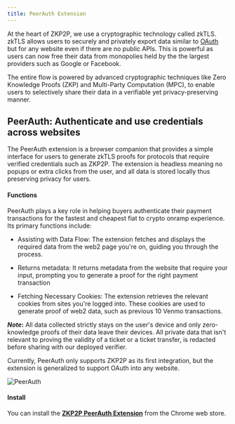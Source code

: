 ```yaml
---
title: PeerAuth Extension
---
```


At the heart of ZKP2P, we use a cryptographic technology called zkTLS. zkTLS allows users to securely and privately export data similar to [OAuth](https://oauth.net/2/) but for any website even if there are no public APIs. This is powerful as users can now free their data from monopolies held by the the largest providers such as Google or Facebook.

The entire flow is powered by advanced cryptographic techniques like Zero Knowledge Proofs (ZKP) and Multi-Party Computation (MPC), to enable users to selectively share their data in a verifiable yet privacy-preserving manner.


## PeerAuth: Authenticate and use credentials across websites

The PeerAuth extension is a browser companion that provides a simple interface for users to generate zkTLS proofs for protocols that require verified credentials such as ZKP2P. The extension is headless meaning no popups or extra clicks from the user, and all data is stored locally thus preserving privacy for users.

#### Functions

PeerAuth plays a key role in helping buyers authenticate their payment transactions for the fastest and cheapest fiat to crypto onramp experience. Its primary functions include:

-   Assisting with Data Flow: The extension fetches and displays the required data from the web2 page you're on, guiding you through the process.

-   Returns metadata: It returns metadata from the website that require your input, prompting you to generate a proof for the right payment transaction

-   Fetching Necessary Cookies: The extension retrieves the relevant cookies from sites you're logged into. These cookies are used to generate proof of web2 data, such as previous 10 Venmo transactions.

***Note*:** All data collected strictly stays on the user's device and only zero-knowledge proofs of their data leave their devices. All private data that isn't relevant to proving the validity of a ticket or a ticket transfer, is redacted before sharing with our deployed verifier.

Currently, PeerAuth only supports ZKP2P as its first integration, but the extension is generalized to support OAuth into any website.

![PeerAuth](/img/developer/PeerAuth1.avif)  


#### Install

You can install the [**ZKP2P PeerAuth Extension**](https://chromewebstore.google.com/detail/zkp2p-extension/ijpgccednehjpeclfcllnjjcmiohdjih?hl=en&authuser=3&pli=1) from the Chrome web store.